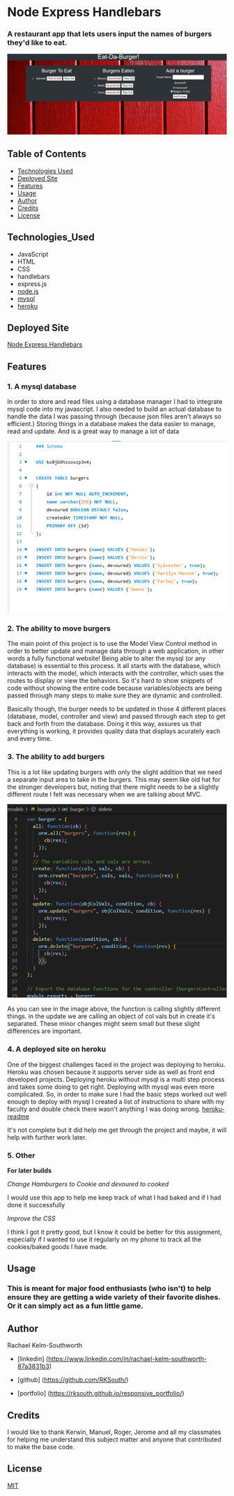 # Node Express Handlebars

###  A restaurant app that lets users input the names of burgers they'd like to eat.


![Employee-Tracker](Assets/finishedproduct.png)

## Table of Contents
* [Technologies Used](#Technologies_Used)
* [Deployed Site](#Deployed)
* [Features](#Features)
* [Usage](#Usage)
* [Author](#Author)
* [Credits](#Credits)
* [License](#License)

## Technologies_Used
* JavaScript 
* HTML
* CSS
* handlebars
* express.js
* [node.js](https://www.npmjs.com/)
* [mysql](https://www.mysqltutorial.org/)
* [heroku](https://dashboard.heroku.com/apps)

<!-- ## Getting_Started

Once you have downloaded all the files (or done a git pull) from my repo there are a few steps you need to follow to set it up properly:
* Ppen up the code in mysql and visual studio code, make sure to save your msql code as the correct database name and password
* Run the database and make sure it is all set up with the seeded code
* In visual studio code, in a fresh integrated terminal (opened by right clicking the server.js and selecting it in the drop down) first run npm install and hit enter
* Once install is done, type in node server.js followed by enter to begin

To move throughout the menues use the arrow keys on your terminal and be sure to hit enter after you make your selection. If you run into trouble, or a completed action does not seem to have an end point and bring you back to the main set of questions - please select cltr (cmnd) + c and then re enter node server.js in the terminal, your action likely was not saved and you put something in that didn't work. -->


## Deployed Site
[Node Express Handlebars](https://lit-garden-17610.herokuapp.com/)

## Features 


### __1. A mysql database__

In order to store and read files using a database manager I had to integrate mysql code into my javascript.  I also needed to build an actual database to handle the data I was passing through (because json files aren't always so efficient.) Storing things in a database makes the data easier to manage, read and update. And is a great way to manage a lot of data

![mysql-database](Assets/codesnippet01.png)


### __2. The ability to move burgers__

The main point of this project is to use the Model View Control method in order to better update and manage data through a web application, in other words a fully functional website! Being able to alter the mysql (or any database) is essential to this process. It all starts with the database, which interacts with the model, which interacts with the controller, which uses the routes to display or view the behaviors. So it's hard to show snippets of code without showing the entire code because variables/objects are being passed through many steps to make sure they are dynamic and controlled. 

Basically though, the burger needs to be updated in those 4 different places (database, model, controller and view) and passed through each step to get back and forth from the database. Doing it this way, assures us that everything is working, it provides quality data that displays acurately each and every time. 

### __3. The ability to add burgers__

This is a lot like updating burgers with only the slight addition that we need a separate input area to take in the burgers. This may seem like old hat for the stronger developers but, noting that there might needs to be a slightly different route I felt was necessary when we are talking about MVC. 

![comparing-changes](Assets/codesnippet02.png)

As you can see in the image above, the function is calling slightly different things. in the update we are calling an object of col vals but in create it's separated. These minor changes might seem small but these slight differences are important. 

### __4. A deployed site on heroku__

One of the biggest challenges faced in the project was deploying to heroku. Heroku was chosen because it supports server side as well as front end developed projects. Deploying heroku without mysql is a multi step process and takes some doing to get right. Deploying with mysql was even more complicated. So, in order to make sure I had the basic steps worked out well enough to deploy with mysql I created a list of instructions to share with my faculty and double check there wasn't anything I was doing wrong. 
[heroku-readme](https://github.com/RKSouth/heruku-guide)

It's not complete but it did help me get through the project and maybe, it will help with further work later.

### __5. Other__

 __For later builds__

_Change Hamburgers to Cookie and devoured to cooked_

I would use this app to help me keep track of what I had baked and if I had done it successfully

_Improve the CSS_

I think I got it pretty good, but I know it could be better for this assignment, especially if I wanted to use it regularly on my phone to track all the cookies/baked goods I have made.


  
## Usage
### This is meant for major food enthusiasts (who isn't) to help ensure they are getting a wide variety of their favorite dishes. Or it can simply act as a fun little game.

## Author 
Rachael Kelm-Southworth

* [linkedin] (https://www.linkedin.com/in/rachael-kelm-southworth-87a3831b3) 

* [github] (https://github.com/RKSouth/)

* [portfolio] (https://rksouth.github.io/responsive_portfolio/)

 ## Credits

I would like to thank Kerwin, Manuel, Roger, Jerome and all my classmates for helping me understand this subject matter and anyone that contributed to make the base code.

## License
[MIT](https://choosealicense.com/licenses/mit/)




